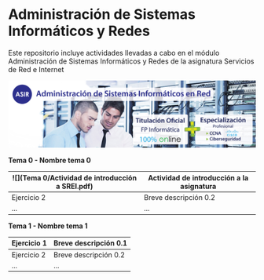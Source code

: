 # Administración de Sistemas Informáticos y Redes
Este repositorio incluye actividades llevadas a cabo en el módulo Administración de Sistemas Informáticos y Redes de la asignatura Servicios de Red e Internet

![](img/banner-web-ASIR.jpg)

**Tema 0 - Nombre tema 0**

| ![](Tema 0/Actividad de introducción a SREI.pdf) | Actividad de introducción a la asignatura |
| --- | --- |
| Ejercicio 2 | Breve descripción 0.2 |
| ... | ... |

**Tema 1 - Nombre tema 1**

| Ejercicio 1 | Breve descripción 0.1 |
| --- | --- |
| Ejercicio 2 | Breve descripción 0.2 |
| ... | ... |
